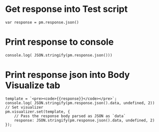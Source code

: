 # Get response into Test script
```
var response = pm.response.json()
```
# Print response to console
```
console.log( JSON.stringify(pm.response.json()))
```
# Print response json into Body Visualize tab
```
template = `<pre><code>{{response}}</code></pre>`;
console.log( JSON.stringify(pm.response.json().data, undefined, 2))
// Set visualizer
pm.visualizer.set(template, {
    // Pass the response body parsed as JSON as `data`
    response: JSON.stringify(pm.response.json().data, undefined, 2)
});
```